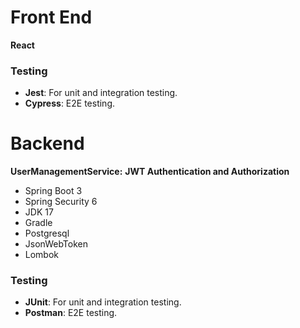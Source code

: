 # Front End

**React**

### Testing

- **Jest**: For unit and integration testing.
- **Cypress**: E2E testing.

# Backend

**UserManagementService:**
**JWT Authentication and Authorization**

* Spring Boot 3
* Spring Security 6
* JDK 17
* Gradle
* Postgresql
* JsonWebToken
* Lombok

### Testing

- **JUnit**: For unit and integration testing.
- **Postman**: E2E testing.
